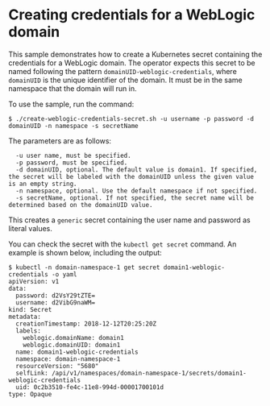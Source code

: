 # Creating credentials for a WebLogic domain

This sample demonstrates how to create a Kubernetes secret containing the
credentials for a WebLogic domain.  The operator expects this secret to be
named following the pattern `domainUID-weblogic-credentials`, where `domainUID`
is the unique identifier of the domain.  It must be in the same namespace
that the domain will run in.

To use the sample, run the command:

```
$ ./create-weblogic-credentials-secret.sh -u username -p password -d domainUID -n namespace -s secretName
```

The parameters are as follows:

```  
  -u user name, must be specified.
  -p password, must be specified.
  -d domainUID, optional. The default value is domain1. If specified, the secret will be labeled with the domainUID unless the given value is an empty string.
  -n namespace, optional. Use the default namespace if not specified.
  -s secretName, optional. If not specified, the secret name will be determined based on the domainUID value.
```

This creates a `generic` secret containing the user name and password as literal values.

You can check the secret with the `kubectl get secret` command.  An example is shown below,
including the output:

```
$ kubectl -n domain-namespace-1 get secret domain1-weblogic-credentials -o yaml
apiVersion: v1
data:
  password: d2VsY29tZTE=
  username: d2VibG9naWM=
kind: Secret
metadata:
  creationTimestamp: 2018-12-12T20:25:20Z
  labels:
    weblogic.domainName: domain1
    weblogic.domainUID: domain1
  name: domain1-weblogic-credentials
  namespace: domain-namespace-1
  resourceVersion: "5680"
  selfLink: /api/v1/namespaces/domain-namespace-1/secrets/domain1-weblogic-credentials
  uid: 0c2b3510-fe4c-11e8-994d-00001700101d
type: Opaque

```
